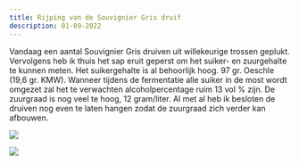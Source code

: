 ```yaml
---
title: Rijping van de Souvignier Gris druif
description: 01-09-2022
---
```

Vandaag een aantal Souvignier Gris druiven uit willekeurige trossen geplukt. Vervolgens heb ik thuis het sap eruit geperst om het suiker- en zuurgehalte te kunnen meten. Het suikergehalte is al behoorlijk hoog. 97 gr. Oeschle (19,6 gr. KMW). Wanneer tijdens de fermentatie alle suiker in de most wordt omgezet zal het te verwachten alcoholpercentage ruim 13 vol % zijn. De zuurgraad is nog veel te hoog, 12 gram/liter. Al met al heb ik besloten de druiven nog even te laten hangen zodat de zuurgraad zich verder kan afbouwen.

![](/img/2022-09-01-souv.gris-1.jpg)

![](/img/2022-09-01-souv.-gris-2.jpg)